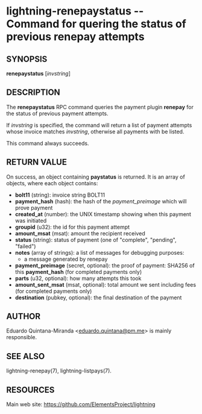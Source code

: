 lightning-renepaystatus -- Command for quering the status of previous renepay attempts
======================================================================================

SYNOPSIS
--------

**renepaystatus** [*invstring*]


DESCRIPTION
-----------

The **renepaystatus** RPC command queries the payment plugin **renepay**
for the status of previous payment attempts.

If *invstring* is specified, the command will return a list of payment attempts
whose invoice matches *invstring*, otherwise all payments with be listed.

This command always succeeds.

RETURN VALUE
------------

[comment]: # (GENERATE-FROM-SCHEMA-START)
On success, an object containing **paystatus** is returned.  It is an array of objects, where each object contains:

- **bolt11** (string): invoice string BOLT11
- **payment\_hash** (hash): the hash of the *payment\_preimage* which will prove payment
- **created\_at** (number): the UNIX timestamp showing when this payment was initiated
- **groupid** (u32): the id for this payment attempt
- **amount\_msat** (msat): amount the recipient received
- **status** (string): status of payment (one of "complete", "pending", "failed")
- **notes** (array of strings): a list of messages for debugging purposes:
  - a message generated by renepay
- **payment\_preimage** (secret, optional): the proof of payment: SHA256 of this **payment\_hash** (for completed payments only)
- **parts** (u32, optional): how many attempts this took
- **amount\_sent\_msat** (msat, optional): total amount we sent including fees (for completed payments only)
- **destination** (pubkey, optional): the final destination of the payment

[comment]: # (GENERATE-FROM-SCHEMA-END)

AUTHOR
------

Eduardo Quintana-Miranda <<eduardo.quintana@pm.me>> is mainly responsible.

SEE ALSO
--------

lightning-renepay(7), lightning-listpays(7).

RESOURCES
---------

Main web site: <https://github.com/ElementsProject/lightning>

[comment]: # ( SHA256STAMP:3dfae7499b76853c08d307d8d723933ab680f6827ff079569af97ba2dda03833)
